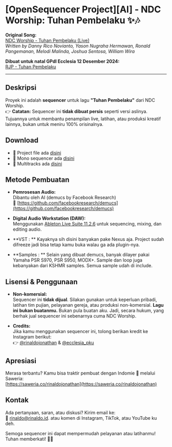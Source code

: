 # [OpenSequencer Project][AI] - NDC Worship: Tuhan Pembelaku ✨🎶

**Original Song:**  
[NDC Worship - Tuhan Pembelaku (Live)](https://www.youtube.com/watch?v=DHOCKYyr71Q)  
*Written by Danny Rico Novianto, Yason Nugraha Hermawan, Ronald Pangemanan, Melodi Malinda, Joshua Sentosa, William Wira*

**Dibuat untuk natal GPdI Ecclesia 12 Desember 2024:**  
[RJP - Tuhan Pembelaku](https://www.youtube.com/watch?v=lu6zHS-s01o)

---

## Deskripsi

Proyek ini adalah **sequencer** untuk lagu **"Tuhan Pembelaku"** dari NDC Worship.  
👉 **Catatan:** Sequencer ini **tidak dibuat persis** seperti versi aslinya.  
Tujuannya untuk membantu penampilan live, latihan, atau produksi kreatif lainnya, bukan untuk meniru 100% orisinalnya.

## Download 
- 🔗 Project file ada [disini](https://github.com/rinaldohack/opensq-ai-ndc-tuhan-pembelaku/archive/refs/heads/main.zip)
- 🔗 Mono sequencer ada [disini](https://github.com/rinaldohack/opensq-ai-ndc-tuhan-pembelaku/releases/tag/releases)
- 🔗 Multitracks ada [disini](https://github.com/rinaldohack/opensq-ai-ndc-tuhan-pembelaku/releases/tag/multitracks-releases)

## Metode Pembuatan

- **Pemrosesan Audio:**  
  Dibantu oleh AI (demucs by Facebook Research)  
  🔗 [https://github.com/facebookresearch/demucs](https://github.com/facebookresearch/demucs)

- **Digital Audio Workstation (DAW):**  
  Menggunakan [Ableton Live Suite 11.2.6](https://www.ableton.com/en/) untuk sequencing, mixing, dan editing audio.
  
- **VST : **
  Kayaknya sih disini banyakan pake Nexus aja. Project sudah difreeze jadi bisa tetap kamu buka walau ga ada plugin-nya.
  
- **Samples : **
  Selain yang dibuat demucs, banyak dilayer pakai Yamaha PSR S970, PSR S950, MODX+. Sample dan loop juga kebanyakan dari KSHMR samples. Semua sample udah di include. 

## Lisensi & Penggunaan

- **Non-komersial:**  
  Sequencer ini **tidak dijual**. Silakan gunakan untuk keperluan pribadi, latihan tim pujian, pelayanan gereja, atau produksi non-komersial. 
  **Lagu ini bukan buatanmu.** Bukan pula buatan aku. Jadi, secara hukum, yang berhak jual sequencer ini sebenarnya cuma NDC Worship. 
  
- **Credits:**  
  Jika kamu menggunakan sequencer ini, tolong berikan kredit ke Instagram berikut:  
  👉 [@rinaldojonathan](https://www.instagram.com/rinaldojonathan) & [@ecclesia_pku](https://www.instagram.com/ecclesia_pku)

## Apresiasi

Merasa terbantu? Kamu bisa traktir pembuat dengan Indomie 🍜 melalui Saweria:  
[https://saweria.co/rinaldojonathan](https://saweria.co/rinaldojonathan)

## Kontak

Ada pertanyaan, saran, atau diskusi? Kirim email ke:  
📧 [rinaldo@rinaldo.id](mailto:rinaldo@rinaldo.id). 
atau komen di Instagram, TikTok, atau YouTube ku deh. 

Semoga sequencer ini dapat mempermudah pelayanan atau latihanmu!  
Tuhan memberkati! 🙏✨
